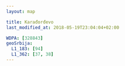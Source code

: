 ```yaml
---
layout: map

title: Karađorđevo
last_modified_at: 2018-05-19T23:04:04+02:00

WDPA: [328843]
geoSrbija:
  L1_183: [94]
  L1_362: [37, 38]
---
```

